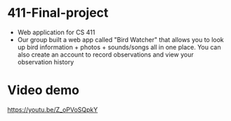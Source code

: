 # 411-Final-project
- Web application for CS 411 
- Our group built a web app called "Bird Watcher" that allows you to look up bird information + photos + sounds/songs all in one place. You can also create an account to  record observations and view your observation history 


# Video demo

https://youtu.be/Z_oPVoSQpkY